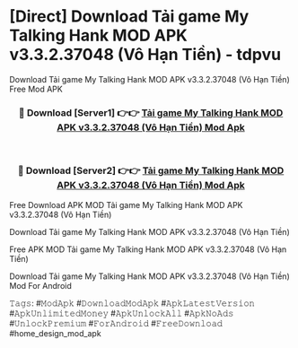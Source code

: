 # [Direct] Download Tải game My Talking Hank MOD APK v3.3.2.37048 (Vô Hạn Tiền) - tdpvu
Download Tải game My Talking Hank MOD APK v3.3.2.37048 (Vô Hạn Tiền) Free Mod APK

<div align="center">
<h3>🔴 Download [Server1] 👉👉 <a href="https://apk-comot.site?title=Tải_game_My_Talking_Hank_MOD_APK_v3.3.2.37048_(Vô_Hạn_Tiền)">Tải game My Talking Hank MOD APK v3.3.2.37048 (Vô Hạn Tiền) Mod Apk</a></h3><br>

<h3>🔴 Download [Server2] 👉👉 <a href="https://apk-comot.site?title=Tải_game_My_Talking_Hank_MOD_APK_v3.3.2.37048_(Vô_Hạn_Tiền)">Tải game My Talking Hank MOD APK v3.3.2.37048 (Vô Hạn Tiền) Mod Apk</a></h3>
</div>


Free Download APK MOD Tải game My Talking Hank MOD APK v3.3.2.37048 (Vô Hạn Tiền)

Download Tải game My Talking Hank MOD APK v3.3.2.37048 (Vô Hạn Tiền) 

Free APK MOD Tải game My Talking Hank MOD APK v3.3.2.37048 (Vô Hạn Tiền) 

Download Tải game My Talking Hank MOD APK v3.3.2.37048 (Vô Hạn Tiền) Mod For Android

𝚃𝚊𝚐𝚜: #𝙼𝚘𝚍𝙰𝚙𝚔 #𝙳𝚘𝚠𝚗𝚕𝚘𝚊𝚍𝙼𝚘𝚍𝙰𝚙𝚔 #𝙰𝚙𝚔𝙻𝚊𝚝𝚎𝚜𝚝𝚅𝚎𝚛𝚜𝚒𝚘𝚗 #𝙰𝚙𝚔𝚄𝚗𝚕𝚒𝚖𝚒𝚝𝚎𝚍𝙼𝚘𝚗𝚎𝚢 #𝙰𝚙𝚔𝚄𝚗𝚕𝚘𝚌𝚔𝙰𝚕𝚕 #𝙰𝚙𝚔𝙽𝚘𝙰𝚍𝚜 #𝚄𝚗𝚕𝚘𝚌𝚔𝙿𝚛𝚎𝚖𝚒𝚞𝚖 #𝙵𝚘𝚛𝙰𝚗𝚍𝚛𝚘𝚒𝚍 #𝙵𝚛𝚎𝚎𝙳𝚘𝚠𝚗𝚕𝚘𝚊𝚍 #home_design_mod_apk